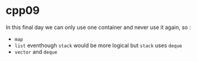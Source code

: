 # cpp09

In this final day we can only use one container and never use it again, so :
- `map`
- `list` eventhough `stack` would be more logical but `stack` uses `deque`
- `vector` and `deque`

